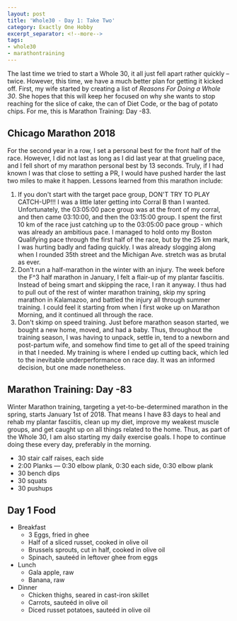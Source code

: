 ```yaml
---
layout: post
title: 'Whole30 - Day 1: Take Two'
category: Exactly One Hobby
excerpt_separator: <!--more-->
tags:
- whole30
- marathontraining
---
```


The last time we tried to start a Whole 30, it all just fell apart rather quickly &ndash; twice. However, this time, we have a much better plan for getting it kicked off. First, my wife started by creating a list of _Reasons For Doing a Whole 30_. She hopes that this will keep her focused on why she wants to stop reaching for the slice of cake, the can of Diet Code, or the bag of potato chips. For me, this is Marathon Training: Day -83.

<!--more-->

## Chicago Marathon 2018

For the second year in a row, I set a personal best for the front half of the race. However, I did not last as long as I did last year at that grueling pace, and I fell short of my marathon personal best by 13 seconds. Truly, if I had known I was that close to setting a PR, I would have pushed harder the last two miles to make it happen. Lessons learned from this marathon include:
1. If you don't start with the target pace group, DON'T TRY TO PLAY CATCH-UP!!! I was a little later getting into Corral B than I wanted. Unfortunately, the 03:05:00 pace group was at the front of my corral, and then came 03:10:00, and then the 03:15:00 group. I spent the first 10 km of the race just catching up to the 03:05:00 pace group - which was already an ambitious pace. I managed to hold onto my Boston Qualifying pace through the first half of the race, but by the 25 km mark, I was hurting badly and fading quickly. I was already slogging along when I rounded 35th street and the Michigan Ave. stretch was as brutal as ever.
1. Don't run a half-marathon in the winter with an injury. The week before the F^3 half marathon in January, I felt a flair-up of my plantar fasciitis. Instead of being smart and skipping the race, I ran it anyway. I thus had to pull out of the rest of winter marathon training, skip my spring marathon in Kalamazoo, and battled the injury all through summer training. I could feel it starting from when I first woke up on Marathon Morning, and it continued all through the race.
1. Don't skimp on speed training. Just before marathon season started, we bought a new home, moved, and had a baby. Thus, throughout the training season, I was having to unpack, settle in, tend to a newborn and post-partum wife, and somehow find time to get all of the speed training in that I needed. My training is where I ended up cutting back, which led to the inevitable underperformance on race day. It was an informed decision, but one made nonetheless.

## Marathon Training: Day -83

Winter Marathon training, targeting a yet-to-be-determined marathon in the spring, starts January 1st of 2018. That means I have 83 days to heal and rehab my plantar fasciitis, clean up my diet, improve my weakest muscle groups, and get caught up on all things related to the home. Thus, as part of the Whole 30, I am also starting my daily exercise goals. I hope to continue doing these every day, preferably in the morning.

- 30 stair calf raises, each side
- 2:00 Planks &mdash; 0:30 elbow plank, 0:30 each side, 0:30 elbow plank
- 30 bench dips
- 30 squats
- 30 pushups

## Day 1 Food

- Breakfast
  - 3 Eggs, fried in ghee
  - Half of a sliced russet, cooked in olive oil
  - Brussels sprouts, cut in half, cooked in olive oil
  - Spinach, saute&eacute;d in leftover ghee from eggs
- Lunch
  - Gala apple, raw
  - Banana, raw
- Dinner
  - Chicken thighs, seared in cast-iron skillet
  - Carrots, saute&eacute;d in olive oil
  - Diced russet potatoes, saute&eacute;d in olive oil